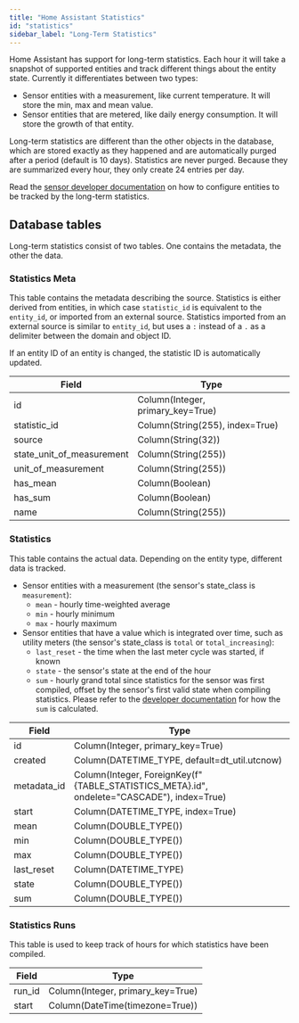 ```yaml
---
title: "Home Assistant Statistics"
id: "statistics"
sidebar_label: "Long-Term Statistics"
---
```


Home Assistant has support for long-term statistics. Each hour it will take a snapshot of supported entities and track different things about the entity state. Currently it differentiates between two types:

- Sensor entities with a measurement, like current temperature. It will store the min, max and mean value.
- Sensor entities that are metered, like daily energy consumption. It will store the growth of that entity.

Long-term statistics are different than the other objects in the database, which are stored exactly as they happened and are automatically purged after a period (default is 10 days). Statistics are never purged. Because they are summarized every hour, they only create 24 entries per day.

Read the [sensor developer documentation](https://developers.home-assistant.io/docs/core/entity/sensor#long-term-statistics) on how to configure entities to be tracked by the long-term statistics.

## Database tables

Long-term statistics consist of two tables. One contains the metadata, the other the data.

### Statistics Meta

This table contains the metadata describing the source. Statistics is either derived from entities, in which case `statistic_id` is equivalent to the `entity_id`, or imported from an external source. Statistics imported from an external source is similar to `entity_id`, but uses a `:` instead of a `.` as a delimiter between the domain and object ID.

If an entity ID of an entity is changed, the statistic ID is automatically updated.

| Field             | Type                                                     |
| ----------------- | -------------------------------------------------------- |
| id | Column(Integer, primary_key=True)
| statistic_id | Column(String(255), index=True)
| source | Column(String(32))
| state_unit_of_measurement | Column(String(255))
| unit_of_measurement | Column(String(255))
| has_mean | Column(Boolean)
| has_sum | Column(Boolean)
| name | Column(String(255))

### Statistics

This table contains the actual data. Depending on the entity type, different data is tracked.

- Sensor entities with a measurement (the sensor's state_class is `measurement`):
  - `mean` - hourly time-weighted average
  - `min` - hourly minimum
  - `max` - hourly maximum
- Sensor entities that have a value which is integrated over time, such as utility meters (the sensor's state_class is `total` or `total_increasing`):
  - `last_reset` - the time when the last meter cycle was started, if known
  - `state` - the sensor's state at the end of the hour
  - `sum` - hourly grand total since statistics for the sensor was first compiled, offset by the sensor's first valid state when compiling statistics. Please refer to the [developer documentation](https://developers.home-assistant.io/docs/core/entity/sensor#state_class_total_increasing) for how the `sum` is calculated.

| Field             | Type                                                     |
| ----------------- | -------------------------------------------------------- |
| id | Column(Integer, primary_key=True)
| created | Column(DATETIME_TYPE, default=dt_util.utcnow)
| metadata_id | Column(Integer, ForeignKey(f"{TABLE_STATISTICS_META}.id", ondelete="CASCADE"), index=True)
| start | Column(DATETIME_TYPE, index=True)
| mean | Column(DOUBLE_TYPE())
| min | Column(DOUBLE_TYPE())
| max | Column(DOUBLE_TYPE())
| last_reset | Column(DATETIME_TYPE)
| state | Column(DOUBLE_TYPE())
| sum | Column(DOUBLE_TYPE())

### Statistics Runs

This table is used to keep track of hours for which statistics have been compiled.


| Field             | Type                                                     |
| ----------------- | -------------------------------------------------------- |
| run_id | Column(Integer, primary_key=True)
| start | Column(DateTime(timezone=True))
